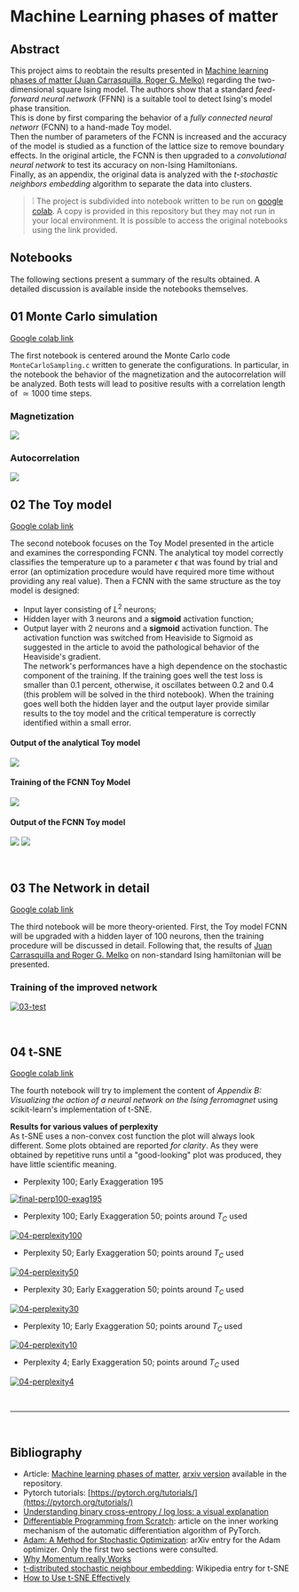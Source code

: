 # Machine Learning phases of matter
## Abstract
This project aims to reobtain the results presented in [Machine learning phases of matter (Juan Carrasquilla, Roger G. Melko)](https://arxiv.org/abs/1605.01735) regarding the two-dimensional square Ising model. The authors show that a standard _feed-forward neural network_ (FFNN) is a suitable tool to detect Ising's model phase transition.  
This is done by first comparing the behavior of a _fully connected neural networr_ (FCNN) to a hand-made Toy model.  
Then the number of parameters of the FCNN is increased and the accuracy of the model is studied as a function of the lattice size to remove boundary effects.   In the original article, the FCNN is then upgraded to a _convolutional neural network_ to test its accuracy on non-Ising Hamiltonians.  
Finally, as an appendix, the original data is analyzed with the _t-stochastic neighbors embedding_ algorithm to separate the data into clusters.

> :grey_exclamation: The project is subdivided into notebook written to be run on [google colab](https://colab.research.google.com/). A copy is provided in this repository but they may not run in your local environment. It is possible to access the original notebooks using the link provided. 

## Notebooks
The following sections present a summary of the results obtained. A detailed discussion is available inside the notebooks themselves. 

## 01 Monte Carlo simulation
[Google colab link](https://colab.research.google.com/drive/1de9nkvQpTHr8AZuaSgxCjmR14VqJ5I4F?usp=sharing)

The first notebook is centered around the Monte Carlo code `MonteCarloSampling.c` written to generate the configurations.
In particular, in the notebook the behavior of the magnetization and the autocorrelation will be analyzed. Both tests will lead to positive results with a correlation length of $\simeq1000$ time steps.

### Magnetization
<img src="img/01_magnetization.png" style="background-color:white;"/>

### Autocorrelation
<img src="img/01_autocorrelation.png" style="background-color:white;"/>

</br>

## 02 The Toy model
[Google colab link](https://colab.research.google.com/drive/1VhzjsGJBBggnKgkuA9-o77eyjR3w4s2m?usp=sharing)

The second notebook focuses on the Toy Model presented in the article and examines the corresponding FCNN. The analytical toy model correctly classifies the temperature up to a parameter $\epsilon$ that was found by trial and error (an optimization procedure would have required more time without providing any real value). Then a FCNN with the same structure as the toy model is designed:
- Input layer consisting of $L^2$ neurons;
- Hidden layer with 3 neurons and a **sigmoid** activation function;
- Output layer with 2 neurons and a **sigmoid** activation function.
The activation function was switched from Heaviside to Sigmoid as suggested in the article to avoid the pathological behavior of the Heaviside's gradient.  
The network's performances have a high dependence on the stochastic component of the training. If the training goes well the test loss is smaller than 0.1 percent, otherwise, it oscillates between 0.2 and 0.4 (this problem will be solved in the third notebook). When the training goes well both the hidden layer and the output layer provide similar results to the toy model and the critical temperature is correctly identified within a small error.

#### Output of the analytical Toy model
![](img/02_Analytical_Toy_model.png)

#### Training of the FCNN Toy Model
![](img/02_FCNN_training_loss.png)

#### Output of the FCNN Toy model
![](img/02_FCNN_Toy_model_magnetization.png)
![](img/02_FCNN_Toy_model_temperature.png)

</br>

## 03 The Network in detail
[Google colab link](https://colab.research.google.com/drive/1alngDJg5uTnB-GwbBxkoK753OHZeg6Uw?usp=sharing)

The third notebook will be more theory-oriented. First, the Toy model FCNN will be upgraded with a hidden layer of 100 neurons, then the training procedure will be discussed in detail. Following that, the results of [Juan Carrasquilla and Roger G. Melko](https://arxiv.org/abs/1605.01735) on non-standard Ising hamiltonian will be presented.

### Training of the improved network
<a href="https://ibb.co/TmwDDKW"><img src="https://i.ibb.co/xJ2KKmF/03-test.png" alt="03-test" border="0"></a>

</br>

## 04 t-SNE
[Google colab link](https://colab.research.google.com/drive/1hUy1Fy7iUTkWHX-S79e-WppUdJBHMw9E?usp=sharing)

The fourth notebook will try to implement the content of _Appendix B: Visualizing the action of a neural network on the Ising ferromagnet_ using scikit-learn's implementation of t-SNE.

**Results for various values of perplexity**  
As t-SNE uses a non-convex cost function the plot will always look different. Some plots obtained are reported _for clarity_. As they were obtained by repetitive runs until a "good-looking" plot was produced, they have little scientific meaning.

- Perplexity 100; Early Exaggeration 195

<a href="https://ibb.co/9tgwpmV"><img src="https://i.ibb.co/ySPhNmY/final-perp100-exag195.png" alt="final-perp100-exag195" border="0"></a>

- Perplexity 100; Early Exaggeration 50; points around $T_C$ used

<a href="https://ibb.co/0BxK71p"><img src="https://i.ibb.co/1skMgBY/04-perplexity100.png" alt="04-perplexity100" border="0"></a>

- Perplexity 50; Early Exaggeration 50; points around $T_C$ used

<a href="https://ibb.co/KwTwyVm"><img src="https://i.ibb.co/X8c8JFV/04-perplexity50.png" alt="04-perplexity50" border="0"></a>

- Perplexity 30; Early Exaggeration 50; points around $T_C$ used

<a href="https://ibb.co/pKwh68F"><img src="https://i.ibb.co/092spSb/04-perplexity30.png" alt="04-perplexity30" border="0"></a>

- Perplexity 10; Early Exaggeration 50; points around $T_C$ used

<a href="https://ibb.co/k2LvVyY"><img src="https://i.ibb.co/DfBTPb3/04-perplexity10.png" alt="04-perplexity10" border="0"></a>

- Perplexity 4; Early Exaggeration 50; points around $T_C$ used

<a href="https://ibb.co/Hqd1HP0"><img src="https://i.ibb.co/L15bZgM/04-perplexity4.png" alt="04-perplexity4" border="0"></a>

</br>

---

</br>

## Bibliography
- Article: [Machine learning phases of matter](https://www.nature.com/articles/nphys4035), [arxiv version](https://arxiv.org/abs/1605.01735) available in the repository.
- Pytorch tutorials: [https://pytorch.org/tutorials/](https://pytorch.org/tutorials/)
- [Understanding binary cross-entropy / log loss: a visual explanation](https://towardsdatascience.com/understanding-binary-cross-entropy-log-loss-a-visual-explanation-a3ac6025181a)
- [Differentiable Programming from Scratch](https://thenumb.at/Autodiff/): article on the inner working mechanism of the automatic differentiation algorithm of PyTorch.
- [Adam: A Method for Stochastic Optimization](https://arxiv.org/abs/1412.6980): arXiv entry for the Adam optimizer. Only the first two sections were consulted.
- [Why Momentum really Works](https://distill.pub/2017/momentum/)
- [t-distributed stochastic neighbour embedding](https://it.wikipedia.org/wiki/T-distributed_stochastic_neighbor_embedding): Wikipedia entry for t-SNE
- [How to Use t-SNE Effectively](https://distill.pub/2016/misread-tsne/)
